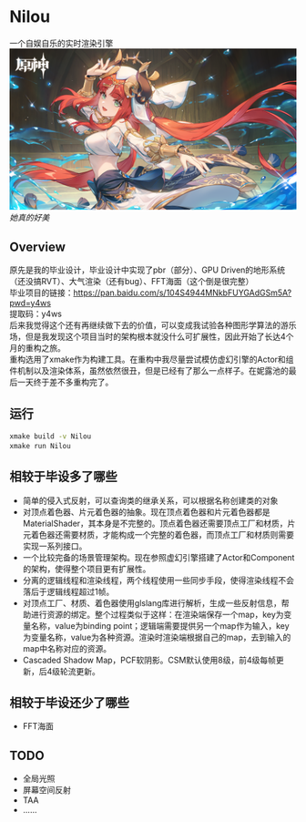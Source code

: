# Nilou
一个自娱自乐的实时渲染引擎  
![](figures/nilou.png)
_她真的好美_
## Overview

原先是我的毕业设计，毕业设计中实现了pbr（部分）、GPU Driven的地形系统（还没搞RVT）、大气渲染（还有bug）、FFT海面（这个倒是很完整）  
毕业项目的链接：https://pan.baidu.com/s/104S4944MNkbFUYGAdGSm5A?pwd=y4ws  
提取码：y4ws  
后来我觉得这个还有再继续做下去的价值，可以变成我试验各种图形学算法的游乐场，但是我发现这个项目当时的架构根本就没什么可扩展性，因此开始了长达4个月的重构之旅。  
重构选用了xmake作为构建工具。在重构中我尽量尝试模仿虚幻引擎的Actor和组件机制以及渲染体系，虽然依然很丑，但是已经有了那么一点样子。在妮露池的最后一天终于差不多重构完了。
## 运行
```sh
xmake build -v Nilou  
xmake run Nilou
```
## 相较于毕设多了哪些
- 简单的侵入式反射，可以查询类的继承关系，可以根据名称创建类的对象
- 对顶点着色器、片元着色器的抽象。现在顶点着色器和片元着色器都是MaterialShader，其本身是不完整的。顶点着色器还需要顶点工厂和材质，片元着色器还需要材质，才能构成一个完整的着色器，而顶点工厂和材质则需要实现一系列接口。
- 一个比较完备的场景管理架构。现在参照虚幻引擎搭建了Actor和Component的架构，使得整个项目更有扩展性。
- 分离的逻辑线程和渲染线程，两个线程使用一些同步手段，使得渲染线程不会落后于逻辑线程超过1帧。
- 对顶点工厂、材质、着色器使用glslang库进行解析，生成一些反射信息，帮助进行资源的绑定。整个过程类似于这样：在渲染端保存一个map，key为变量名称，value为binding point；逻辑端需要提供另一个map作为输入，key为变量名称，value为各种资源。渲染时渲染端根据自己的map，去到输入的map中名称对应的资源。
- Cascaded Shadow Map，PCF软阴影。CSM默认使用8级，前4级每帧更新，后4级轮流更新。
## 相较于毕设还少了哪些
- FFT海面
## TODO
- 全局光照
- 屏幕空间反射
- TAA
- ......